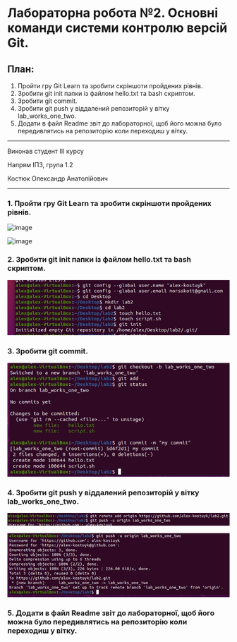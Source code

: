 # Лабораторна робота №2. Основні команди системи контролю версій Git.

## План:
 1. Пройти гру Git Learn та зробити скріншоти пройдених рівнів.
 2. Зробити git init папки із файлом  hello.txt та bash скриптом.
 3. Зробити git commit.
 4. Зробити git push у віддалений репозиторій у вітку lab_works_one_two.
 5. Додати в файл Readme звіт до лабораторної, щоб його можна було передивлятись на репозиторію коли переходиш у вітку.


---
Виконав студент ІІІ курсу

Напрям ІПЗ, група 1.2

Костюк Олександр Анатолійович

---

### 1. Пройти гру Git Learn та зробити скріншоти пройдених рівнів.

![image](git_game.jpg)

![image](git_game2.jpg)

### 2. Зробити git init папки із файлом  hello.txt та bash скриптом.

![image](img/task1.jpg)

### 3. Зробити git commit.

![image](img/task2.jpg)

### 4. Зробити git push у віддалений репозиторій у вітку lab_works_one_two.

![image](img/task3.jpg)

![image](img/task3-2.jpg)

### 5. Додати в файл Readme звіт до лабораторної, щоб його можна було передивлятись на репозиторію коли переходиш у вітку.




